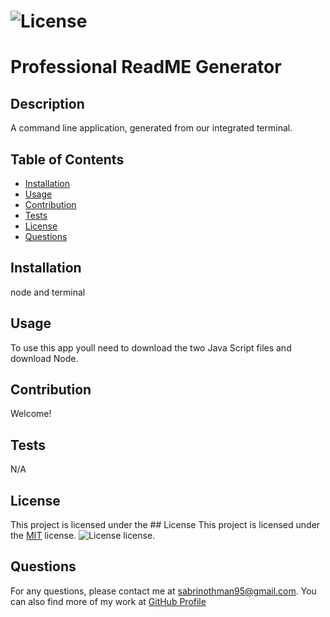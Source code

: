 
# ![License](https://img.shields.io/badge/License-MIT-blue.svg)
# Professional ReadME Generator

## Description
A command line application, generated from our integrated terminal.

## Table of Contents
- [Installation](#installation)
- [Usage](#usage)
- [Contribution](#contribution)
- [Tests](#tests)
- [License](#license)
- [Questions](#questions)


## Installation
node and terminal

## Usage
To use this app youll need to download the two Java Script files and download Node. 

## Contribution
Welcome!

## Tests
N/A

## License
This project is licensed under the ## License
This project is licensed under the [MIT](https://opensource.org/licenses/MIT) license. ![License](https://img.shields.io/badge/License-MIT-blue.svg) license.

## Questions
For any questions, please contact me at [sabrinothman95@gmail.com](mailto:sabrinothman95@gmail.com). You can also find more of my work at [GitHub Profile](https://github.com/sabrinothman6495) 
